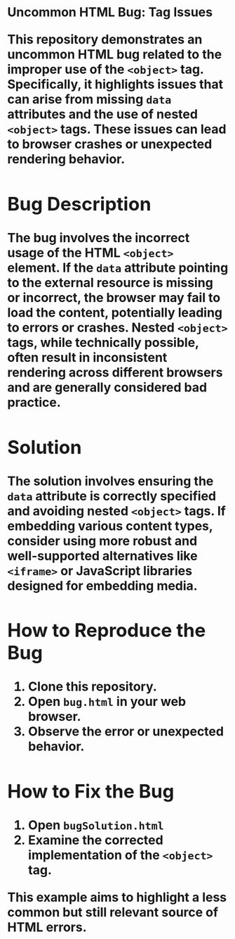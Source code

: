 # Uncommon HTML Bug: <object> Tag Issues

This repository demonstrates an uncommon HTML bug related to the improper use of the `<object>` tag.  Specifically, it highlights issues that can arise from missing `data` attributes and the use of nested `<object>` tags.  These issues can lead to browser crashes or unexpected rendering behavior.

## Bug Description

The bug involves the incorrect usage of the HTML `<object>` element.  If the `data` attribute pointing to the external resource is missing or incorrect, the browser may fail to load the content, potentially leading to errors or crashes.  Nested `<object>` tags, while technically possible, often result in inconsistent rendering across different browsers and are generally considered bad practice.

## Solution

The solution involves ensuring the `data` attribute is correctly specified and avoiding nested `<object>` tags.  If embedding various content types, consider using more robust and well-supported alternatives like `<iframe>` or JavaScript libraries designed for embedding media.

## How to Reproduce the Bug

1. Clone this repository.
2. Open `bug.html` in your web browser.
3. Observe the error or unexpected behavior.

## How to Fix the Bug

1. Open `bugSolution.html`
2. Examine the corrected implementation of the `<object>` tag.

This example aims to highlight a less common but still relevant source of HTML errors.